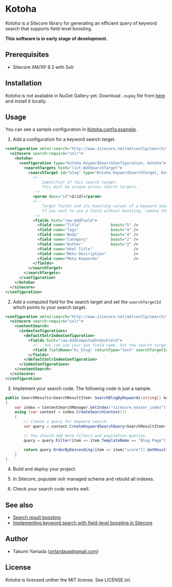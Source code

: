 # Kotoha
*Kotoha* is a Sitecore library for generating an efficient query of keyword search that supports field-level boosting.  

**This software is in early stage of development.**

## Prerequisites
- Sitecore XM/XP 9.3 with Solr

## Installation
*Kotoha* is not available in NuGet Gallery yet. Download `.nupkg` file from [here](https://github.com/xirtardauq/Kotoha/releases) and install it locally.  

## Usage
You can see a sample configuration in [Kotoha.config.example](./Kotoha/App_Config/Include/Kotoha/Kotoha.config.example).

1. Add a configuration for a keyword search target.

```xml
<configuration xmlns:search="http://www.sitecore.net/xmlconfig/search/">
  <sitecore search:require="solr">
    <kotoha>
      <configuration type="Kotoha.KeywordSearchConfiguration, Kotoha">
        <searchTargets hint="list:AddSearchTarget">
          <searchTarget id="blog" type="Kotoha.KeywordSearchTarget, Kotoha">
            <!--
                Identifier of this search target.
                This must be unique across search targets.
            -->
            <param desc="id">$(id)</param>
            <!--
                Target fields and its boosting values of a keyword search.
                If you want to use a field without boosting, remove the boost attribute or specify 0 to that's value.
            -->
            <fields hint="raw:AddField">
              <field name="Title"             boost="5" />
              <field name="Tags"              boost="4" />
              <field name="Body"              boost="4" />
              <field name="Category"          boost="2" />
              <field name="Author"            boost="2" />
              <field name="Html Title"                  />
              <field name="Meta Description"            />
              <field name="Meta Keywords"               />
            </fields>
          </searchTarget>
        </searchTargets>
      </configuration>
    </kotoha>
  </sitecore>
</configuration>
```

2. Add a computed field for the search target and set the `searchTargetId` which points to your search target.

```xml
<configuration xmlns:search="http://www.sitecore.net/xmlconfig/search/">
  <sitecore search:require="solr">
    <contentSearch>
      <indexConfigurations>
        <defaultSolrIndexConfiguration>
          <fields hint="raw:AddComputedIndexField">
            <!-- You can use your own field name. Set the search target's ID to the 'searchTargetId' attribute instead. -->
            <field fieldName="ks_blog" returnType="text" searchTargetId="blog">Kotoha.KeywordSearchContentIndexField, Kotoha</field>
          </fields>
        </defaultSolrIndexConfiguration>
      </indexConfigurations>
    </contentSearch>
  </sitecore>
</configuration>
```

3. Implement your search code. The following code is just a sample.

```csharp
public SearchResults<SearchResultItem> SearchBlogByKeywords(string[] keywords)
{
    var index = ContentSearchManager.GetIndex("sitecore_master_index");
    using (var context = index.CreateSearchContext())
    {
        // Create a query for keyword search.
        var query = context.CreateKeywordSearchQuery<SearchResultItem>(searchTargetId: "blog", keywords: keywords);

        // You should add more filters and pagination queries.
        query = query.Filter(item => item.TemplateName == "Blog Page");

        return query.OrderByDescending(item => item["score"]).GetResults();
    }
}
```

4. Build and deploy your project.

5. In Sitecore, populate solr managed schema and rebuild all indexes.

6. Check your search code works well.

## See also
- [Search result boosting](https://doc.sitecore.com/developers/93/platform-administration-and-architecture/en/search-result-boosting.html)
- [Implementing keyword search with field-level boosting in Sitecore](https://dev.to/xirtardauq/implementing-a-keyword-search-with-field-level-boosting-in-sitecore-99g)

## Author
- Takumi Yamada (xirtardauq@gmail.com)

## License
*Kotoha* is licensed unther the MIT license. See LICENSE.txt.
